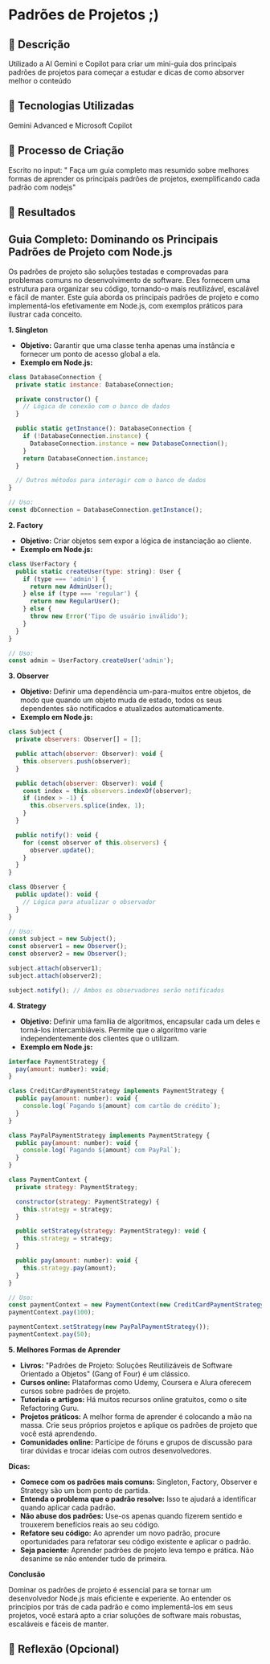 # Padrões de Projetos ;)

## 📒 Descrição
Utilizado a AI Gemini e Copilot para criar um mini-guia dos principais padrões de projetos para começar a estudar e dicas de como absorver melhor o conteúdo

## 🤖 Tecnologias Utilizadas
Gemini Advanced e Microsoft Copilot

## 🧐 Processo de Criação
Escrito no input: "
Faça um guia completo mas resumido sobre melhores formas de aprender os principais padrões de projetos, exemplificando cada padrão com nodejs"

## 🚀 Resultados
## Guia Completo: Dominando os Principais Padrões de Projeto com Node.js

Os padrões de projeto são soluções testadas e comprovadas para problemas comuns no desenvolvimento de software. Eles fornecem uma estrutura para organizar seu código, tornando-o mais reutilizável, escalável e fácil de manter. Este guia aborda os principais padrões de projeto e como implementá-los efetivamente em Node.js, com exemplos práticos para ilustrar cada conceito.

**1. Singleton**

* **Objetivo:** Garantir que uma classe tenha apenas uma instância e fornecer um ponto de acesso global a ela.
* **Exemplo em Node.js:**

```javascript
class DatabaseConnection {
  private static instance: DatabaseConnection;

  private constructor() {
    // Lógica de conexão com o banco de dados
  }

  public static getInstance(): DatabaseConnection {
    if (!DatabaseConnection.instance) {
      DatabaseConnection.instance = new DatabaseConnection();
    }
    return DatabaseConnection.instance;
  }

  // Outros métodos para interagir com o banco de dados
}

// Uso:
const dbConnection = DatabaseConnection.getInstance();
```

**2. Factory**

* **Objetivo:** Criar objetos sem expor a lógica de instanciação ao cliente.
* **Exemplo em Node.js:**

```javascript
class UserFactory {
  public static createUser(type: string): User {
    if (type === 'admin') {
      return new AdminUser();
    } else if (type === 'regular') {
      return new RegularUser();
    } else {
      throw new Error('Tipo de usuário inválido');
    }
  }
}

// Uso:
const admin = UserFactory.createUser('admin');
```

**3. Observer**

* **Objetivo:** Definir uma dependência um-para-muitos entre objetos, de modo que quando um objeto muda de estado, todos os seus dependentes são notificados e atualizados automaticamente.
* **Exemplo em Node.js:**

```javascript
class Subject {
  private observers: Observer[] = [];

  public attach(observer: Observer): void {
    this.observers.push(observer);
  }

  public detach(observer: Observer): void {
    const index = this.observers.indexOf(observer);
    if (index > -1) {
      this.observers.splice(index, 1);
    }
  }

  public notify(): void {
    for (const observer of this.observers) {
      observer.update();
    }
  }
}

class Observer {
  public update(): void {
    // Lógica para atualizar o observador
  }
}

// Uso:
const subject = new Subject();
const observer1 = new Observer();
const observer2 = new Observer();

subject.attach(observer1);
subject.attach(observer2);

subject.notify(); // Ambos os observadores serão notificados
```

**4. Strategy**

* **Objetivo:** Definir uma família de algoritmos, encapsular cada um deles e torná-los intercambiáveis. Permite que o algoritmo varie independentemente dos clientes que o utilizam.
* **Exemplo em Node.js:**

```javascript
interface PaymentStrategy {
  pay(amount: number): void;
}

class CreditCardPaymentStrategy implements PaymentStrategy {
  public pay(amount: number): void {
    console.log(`Pagando ${amount} com cartão de crédito`);
  }
}

class PayPalPaymentStrategy implements PaymentStrategy {
  public pay(amount: number): void {
    console.log(`Pagando ${amount} com PayPal`);
  }
}

class PaymentContext {
  private strategy: PaymentStrategy;

  constructor(strategy: PaymentStrategy) {
    this.strategy = strategy;
  }

  public setStrategy(strategy: PaymentStrategy): void {
    this.strategy = strategy;
  }

  public pay(amount: number): void {
    this.strategy.pay(amount);
  }
}

// Uso:
const paymentContext = new PaymentContext(new CreditCardPaymentStrategy());
paymentContext.pay(100);

paymentContext.setStrategy(new PayPalPaymentStrategy());
paymentContext.pay(50);
```

**5. Melhores Formas de Aprender**

* **Livros:** "Padrões de Projeto: Soluções Reutilizáveis de Software Orientado a Objetos" (Gang of Four) é um clássico.
* **Cursos online:** Plataformas como Udemy, Coursera e Alura oferecem cursos sobre padrões de projeto.
* **Tutoriais e artigos:** Há muitos recursos online gratuitos, como o site Refactoring Guru.
* **Projetos práticos:** A melhor forma de aprender é colocando a mão na massa. Crie seus próprios projetos e aplique os padrões de projeto que você está aprendendo.
* **Comunidades online:** Participe de fóruns e grupos de discussão para tirar dúvidas e trocar ideias com outros desenvolvedores.

**Dicas:**

* **Comece com os padrões mais comuns:** Singleton, Factory, Observer e Strategy são um bom ponto de partida.
* **Entenda o problema que o padrão resolve:** Isso te ajudará a identificar quando aplicar cada padrão.
* **Não abuse dos padrões:** Use-os apenas quando fizerem sentido e trouxerem benefícios reais ao seu código.
* **Refatore seu código:** Ao aprender um novo padrão, procure oportunidades para refatorar seu código existente e aplicar o padrão.
* **Seja paciente:** Aprender padrões de projeto leva tempo e prática. Não desanime se não entender tudo de primeira.

**Conclusão**

Dominar os padrões de projeto é essencial para se tornar um desenvolvedor Node.js mais eficiente e experiente. Ao entender os princípios por trás de cada padrão e como implementá-los em seus projetos, você estará apto a criar soluções de software mais robustas, escaláveis e fáceis de manter.
## 💭 Reflexão (Opcional)

